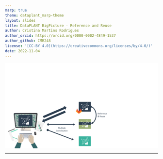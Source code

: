 ```yaml
---
marp: true
theme: dataplant_marp-theme
layout: slides
title: DataPLANT BigPicture - Reference and Reuse
author: Cristina Martins Rodrigues
author_orcid: https://orcid.org/0000-0002-4849-1537
author_github: CMR248
license: '[CC-BY 4.0](https://creativecommons.org/licenses/by/4.0/)'
date: 2022-11-04
---
```


![bg cover](../images/DataPLANT_BigPicture_seq6.png)

---
